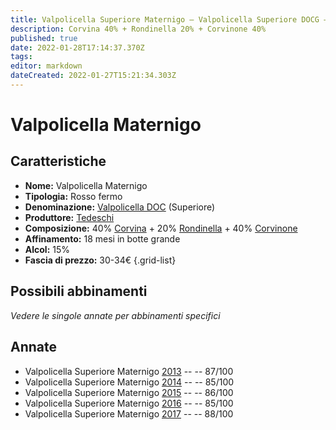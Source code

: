 ```yaml
---
title: Valpolicella Superiore Maternigo – Valpolicella Superiore DOCG – Tedeschi – Veneto (IT) – 30-34€ – 3★
description: Corvina 40% + Rondinella 20% + Corvinone 40%
published: true
date: 2022-01-28T17:14:37.370Z
tags: 
editor: markdown
dateCreated: 2022-01-27T15:21:34.303Z
---
```


# Valpolicella Maternigo

## Caratteristiche
- **Nome:** <span class="nome">Valpolicella Maternigo</span>
- **Tipologia:** Rosso fermo
- **Denominazione:** <span class="denominazione">[Valpolicella DOC](/denominazioni/Italia/Veneto/DOC/Valpolicella) (Superiore)</span>
- **Produttore:** <span class="cantina">[Tedeschi](/produttori/Italia/Veneto/Tedeschi)</span> 
- **Composizione:** 40% [Corvina](/vitigni/Italia/corvina) + 20% [Rondinella](/vitigni/Italia/rondinella) + 40% [Corvinone](/vitigni/Italia/corvinone)
- **Affinamento:** 18 mesi in botte grande
- **Alcol:** 15%
- **Fascia di prezzo:** 30-34€
{.grid-list}

## Possibili abbinamenti
*Vedere le singole annate per abbinamenti specifici*

## Annate
- Valpolicella Superiore Maternigo [2013](vini/Italia/Veneto/Tedeschi/Valpolicella-Superiore-Maternigo/2013) -- <span class="star-3"></span> -- 87/100
- Valpolicella Superiore Maternigo [2014](vini/Italia/Veneto/Tedeschi/Valpolicella-Superiore-Maternigo/2014) -- <span class="star-3"></span> -- 85/100
- Valpolicella Superiore Maternigo [2015](vini/Italia/Veneto/Tedeschi/Valpolicella-Superiore-Maternigo/2015) -- <span class="star-3"></span> -- 86/100
- Valpolicella Superiore Maternigo [2016](vini/Italia/Veneto/Tedeschi/Valpolicella-Superiore-Maternigo/2016) -- <span class="star-3"></span> -- 85/100
- Valpolicella Superiore Maternigo [2017](vini/Italia/Veneto/Tedeschi/Valpolicella-Superiore-Maternigo/2017) -- <span class="star-3"></span> -- 88/100


